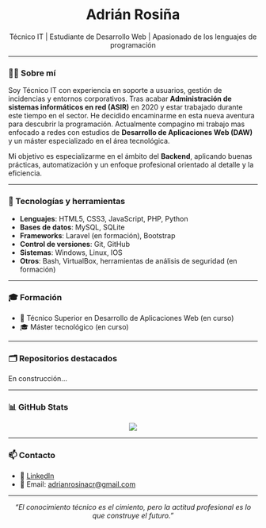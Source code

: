 <h1 align="center">Adrián Rosiña</h1>
<p align="center">Técnico IT | Estudiante de Desarrollo Web | Apasionado de los lenguajes de programación</p>

---

### 🧑‍💻 Sobre mí

Soy Técnico IT con experiencia en soporte a usuarios, gestión de incidencias y entornos corporativos. Tras acabar **Administración de sistemas informáticos en red (ASIR)** en 2020 y estar trabajado durante este tiempo en el sector. He decidido encaminarme en esta nueva aventura para descubrir la programación.
Actualmente compagino mi trabajo mas enfocado a redes con estudios de **Desarrollo de Aplicaciones Web (DAW)** y un máster especializado en el área tecnológica.

Mi objetivo es especializarme en el ámbito del **Backend**, aplicando buenas prácticas, automatización y un enfoque profesional orientado al detalle y la eficiencia.

---

### 🧰 Tecnologías y herramientas

- **Lenguajes**: HTML5, CSS3, JavaScript, PHP, Python
- **Bases de datos**: MySQL, SQLite
- **Frameworks**: Laravel (en formación), Bootstrap
- **Control de versiones**: Git, GitHub
- **Sistemas**: Windows, Linux, IOS
- **Otros**: Bash, VirtualBox, herramientas de análisis de seguridad (en formación)

---

### 🎓 Formación

- 🔧 Técnico Superior en Desarrollo de Aplicaciones Web (en curso)
- 🎓 Máster tecnológico (en curso)
  

---

### 🗂️ Repositorios destacados

En construcción...



---

### 📊 GitHub Stats

<p align="center">
  <img src="https://github-readme-stats.vercel.app/api?username=adrian-rosina&show_icons=true&theme=default" />
</p>

---

### 📫 Contacto

- 💼 [LinkedIn](https://www.linkedin.com/in/adri%C3%A1n-rosi%C3%B1a-p%C3%A9rez-a34430277/)
- 📧 Email: adrianrosinacr@gmail.com

---

<p align="center">
  <em>“El conocimiento técnico es el cimiento, pero la actitud profesional es lo que construye el futuro.”</em>
</p>

